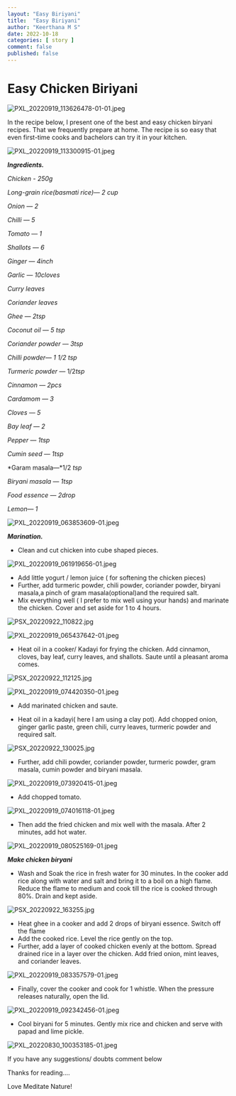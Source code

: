 ```yaml
---
layout: "Easy Biriyani"
title:  "Easy Biriyani"
author: "Keerthana M S"
date: 2022-10-18
categories: [ story ]
comment: false
published: false
---
```

# Easy Chicken Biriyani

![PXL_20220919_113626478-01-01.jpeg](Easy%20Chicken%20Biriyani%20aedfd6e7100f4423b116d3f5c0929e20/PXL_20220919_113626478-01-01.jpeg)

In the recipe below, I present one of the best and easy chicken biryani recipes. That we frequently prepare at home. The recipe is so easy that even first-time cooks and bachelors can try it in your kitchen.

![PXL_20220919_113300915-01.jpeg](Easy%20Chicken%20Biriyani%20aedfd6e7100f4423b116d3f5c0929e20/PXL_20220919_113300915-01.jpeg)

***Ingredients.***

*Chicken - 250g*

*Long-grain rice(basmati rice)— 2 cup*

*Onion — 2*

*Chilli — 5*

*Tomato — 1*

*Shallots — 6*

*Ginger — 4inch*

*Garlic — 10cloves*

*Curry leaves*

*Coriander leaves*

*Ghee — 2tsp*

*Coconut oil — 5 tsp*

*Coriander powder —  3tsp*

*Chilli powder— 1 1/2 tsp*

*Turmeric powder —* 1/2*tsp*

*Cinnamon — 2pcs*

*Cardamom — 3*

*Cloves — 5*

 *Bay leaf — 2*

*Pepper — 1tsp*

*Cumin seed — 1tsp*

*Garam masala—*1/2 *tsp*

*Biryani masala — 1tsp*

*Food essence — 2drop*

*Lemon— 1*

![PXL_20220919_063853609-01.jpeg](Easy%20Chicken%20Biriyani%20aedfd6e7100f4423b116d3f5c0929e20/PXL_20220919_063853609-01.jpeg)

***Marination.***

- Clean and cut chicken into cube shaped pieces.

![PXL_20220919_061919656-01.jpeg](Easy%20Chicken%20Biriyani%20aedfd6e7100f4423b116d3f5c0929e20/PXL_20220919_061919656-01.jpeg)

- Add little yogurt / lemon juice ( for softening the chicken pieces)
- Further, add turmeric powder, chili powder, coriander powder, biryani masala,a pinch of gram masala(optional)and the required salt.
- Mix everything well ( I prefer to mix well using your hands) and marinate the chicken. Cover and set aside for 1 to 4 hours.

![PSX_20220922_110822.jpg](Easy%20Chicken%20Biriyani%20aedfd6e7100f4423b116d3f5c0929e20/PSX_20220922_110822.jpg)

![PXL_20220919_065437642-01.jpeg](Easy%20Chicken%20Biriyani%20aedfd6e7100f4423b116d3f5c0929e20/PXL_20220919_065437642-01.jpeg)

- Heat oil in a cooker/ Kadayi for frying the chicken. Add cinnamon, cloves, bay leaf, curry leaves, and shallots. Saute until a pleasant aroma comes.

   

![PSX_20220922_112125.jpg](Easy%20Chicken%20Biriyani%20aedfd6e7100f4423b116d3f5c0929e20/PSX_20220922_112125.jpg)

![PXL_20220919_074420350-01.jpeg](Easy%20Chicken%20Biriyani%20aedfd6e7100f4423b116d3f5c0929e20/PXL_20220919_074420350-01.jpeg)

- Add marinated chicken and saute.

- Heat oil in a kadayi( here I am using a clay pot). Add chopped onion, ginger garlic paste, green chili, curry leaves, turmeric powder and required salt.

![PSX_20220922_130025.jpg](Easy%20Chicken%20Biriyani%20aedfd6e7100f4423b116d3f5c0929e20/PSX_20220922_130025.jpg)

- Further, add chili powder, coriander powder, turmeric powder, gram masala, cumin powder and biryani masala.

![PXL_20220919_073920415-01.jpeg](Easy%20Chicken%20Biriyani%20aedfd6e7100f4423b116d3f5c0929e20/PXL_20220919_073920415-01.jpeg)

- Add chopped tomato.

![PXL_20220919_074016118-01.jpeg](Easy%20Chicken%20Biriyani%20aedfd6e7100f4423b116d3f5c0929e20/PXL_20220919_074016118-01.jpeg)

- Then add the fried chicken and mix well with the masala. After 2 minutes, add hot water.

![PXL_20220919_080525169-01.jpeg](Easy%20Chicken%20Biriyani%20aedfd6e7100f4423b116d3f5c0929e20/PXL_20220919_080525169-01.jpeg)

***Make chicken biryani***

- Wash and Soak the rice in fresh water for 30 minutes. In the cooker add rice along with water and salt and bring it to a boil on a high flame. Reduce the flame to medium and cook till the rice is cooked through 80%. Drain and kept aside.

![PSX_20220922_163255.jpg](Easy%20Chicken%20Biriyani%20aedfd6e7100f4423b116d3f5c0929e20/PSX_20220922_163255.jpg)

- Heat ghee in a cooker and add 2 drops of biryani essence. Switch off the flame
- Add the cooked rice. Level the rice gently on the top.
- Further, add a layer of cooked chicken evenly at the bottom. Spread drained rice in a layer over the chicken. Add fried onion, mint leaves, and coriander leaves.

![PXL_20220919_083357579-01.jpeg](Easy%20Chicken%20Biriyani%20aedfd6e7100f4423b116d3f5c0929e20/PXL_20220919_083357579-01.jpeg)

- Finally, cover the cooker and cook for 1 whistle. When the pressure releases naturally, open the lid.

![PXL_20220919_092342456-01.jpeg](Easy%20Chicken%20Biriyani%20aedfd6e7100f4423b116d3f5c0929e20/PXL_20220919_092342456-01.jpeg)

- Cool biryani for 5 minutes. Gently mix rice and chicken and serve with papad and lime pickle.

![PXL_20220830_100353185-01.jpeg](Easy%20Chicken%20Biriyani%20aedfd6e7100f4423b116d3f5c0929e20/PXL_20220830_100353185-01.jpeg)

If you have any suggestions/ doubts comment below

Thanks for reading….

Love Meditate Nature!
